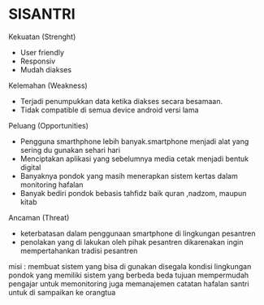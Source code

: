 # SISANTRI


Kekuatan (Strenght)	
-	User friendly
-	Responsiv
-	Mudah diakses	

Kelemahan (Weakness)
-	Terjadi penumpukkan data ketika diakses secara besamaan.
-	Tidak compatible di semua device android versi lama

Peluang (Opportunities)	
-	Pengguna smarthphone lebih banyak.smartphone menjadi alat yang sering du gunakan sehari hari
-	Menciptakan aplikasi yang sebelumnya media cetak menjadi bentuk digital
-	Banyaknya pondok yang masih menerapkan sistem kertas dalam monitoring hafalan
-	Banyak bediri pondok bebasis tahfidz baik quran ,nadzom, maupun kitab

Ancaman (Threat)
-	keterbatasan dalam penggunaan smartphone di lingkungan pesantren
-	penolakan yang di lakukan oleh pihak pesantren dikarenakan ingin mempertahankan tradisi pesantren



misi :
membuat sistem yang bisa di gunakan disegala kondisi lingkungan pondok yang memiliki sistem yang berbeda beda
tujuan mempermudah pengajar untuk memonitoring juga memanajemen catatan hafalan santri untuk di sampaikan ke orangtua




